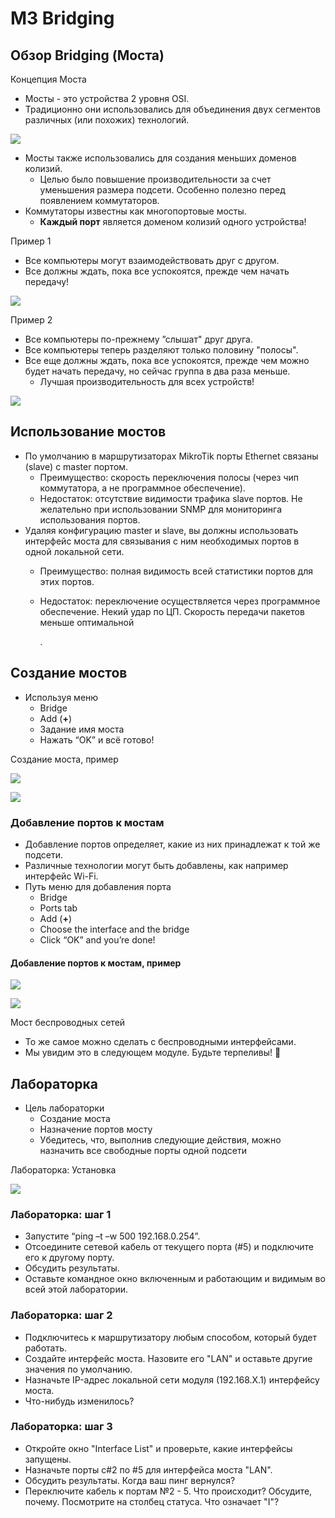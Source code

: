# M3 Bridging

## Обзор **Bridging \(Моста\)**

Концепция Моста

* Мосты - это устройства 2 уровня OSI.
* Традиционно они использовались для объединения двух сегментов различных \(или похожих\) технологий.

![](.gitbook/assets/0%20%281%29.png)

* Мосты также использовались для создания меньших доменов колизий.
  * Целью было повышение производительности за счет уменьшения размера подсети. Особенно полезно перед появлением коммутаторов.
* Коммутаторы известны как многопортовые мосты.
  * **Каждый порт** является доменом колизий одного устройства!

Пример 1

* Все компьютеры могут взаимодействовать друг с другом.
* Все должны ждать, пока все успокоятся, прежде чем начать передачу!

![](.gitbook/assets/1%20%283%29.png)

Пример 2

* Все компьютеры по-прежнему ”слышат" друг друга.
* Все компьютеры теперь разделяют только половину "полосы".
* Все еще должны ждать, пока все успокоятся, прежде чем можно будет начать передачу, но сейчас группа в два раза меньше.
  * Лучшая производительность для всех устройств!

![](.gitbook/assets/2%20%281%29.png)

## Использование мостов

* По умолчанию в маршрутизаторах MikroTik порты Ethernet связаны \(slave\) с master портом.
  * Преимущество: скорость переключения полосы \(через чип коммутатора, а не программное обеспечение\).
  * Недостаток: отсутствие видимости трафика slave портов. Не желательно при использовании SNMP для мониторинга использования портов.
* Удаляя конфигурацию master и slave, вы должны использовать интерфейс моста для связывания с ним необходимых портов в одной локальной сети.
  * Преимущество: полная видимость всей статистики портов для этих портов.
  * Недостаток: переключение осуществляется через программное обеспечение. Некий удар по ЦП. Скорость передачи пакетов меньше оптимальной 

    .

## Создание мостов

* Используя меню
  * Bridge
  * Add \(**+**\)
  * Задание имя моста
  * Нажать “OK” и всё готово!

Создание моста, пример

![](.gitbook/assets/image%20%2814%29.png)

![](.gitbook/assets/image%20%282%29.png)

### Добавление портов к мостам

* Добавление портов определяет, какие из них принадлежат к той же подсети.
* Различные технологии могут быть добавлены, как например интерфейс Wi-Fi.
* Путь меню для добавления порта
  * Bridge
  * Ports tab
  * Add \(**+**\)
  * Choose the interface and the bridge
  * Click “OK” and you’re done!

#### Добавление портов к мостам, пример

![](.gitbook/assets/image%20%286%29.png)

![](.gitbook/assets/image%20%2818%29.png)

Мост беспроводных сетей

* То же самое можно сделать с беспроводными интерфейсами.
* Мы увидим это в следующем модуле. Будьте терпеливы! 🙂 

## Лабораторка

* Цель лабораторки
  * Создание моста
  * Назначение портов мосту
  * Убедитесь, что, выполнив следующие действия, можно назначить все свободные порты одной подсети

Лабораторка: Установка

![](.gitbook/assets/5%20%282%29.png)

### Лабораторка: шаг 1

* Запустите “ping –t –w 500 192.168.0.254”.
* Отсоедините сетевой кабель от текущего порта \(\#5\) и подключите его к другому порту.
* Обсудить результаты.
* Оставьте командное окно включенным и работающим и видимым во всей этой лаборатории.

### Лабораторка: шаг 2

* Подключитесь к маршрутизатору любым способом, который будет работать.
* Создайте интерфейс моста. Назовите его "LAN" и оставьте другие значения по умолчанию.
* Назначьте IP-адрес локальной сети модуля \(192.168.X.1\) интерфейсу моста.
* Что-нибудь изменилось?

### Лабораторка: шаг 3

* Откройте окно "Interface List" и проверьте, какие интерфейсы запущены.
* Назначьте порты с\#2 по \#5 для интерфейса моста "LAN".
* Обсудить результаты. Когда ваш пинг вернулся?
* Переключите кабель к портам №2 - 5. Что происходит? Обсудите, почему. Посмотрите на столбец статуса. Что означает "I"?

